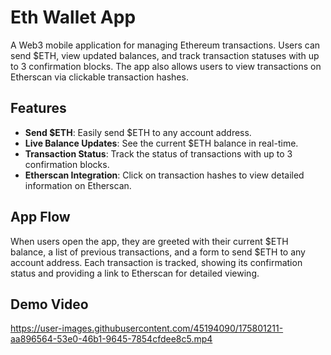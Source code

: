 # Eth Wallet App

A Web3 mobile application for managing Ethereum transactions. Users can send $ETH, view updated balances, and track transaction statuses with up to 3 confirmation blocks. The app also allows users to view transactions on Etherscan via clickable transaction hashes.

## Features
- **Send $ETH**: Easily send $ETH to any account address.
- **Live Balance Updates**: See the current $ETH balance in real-time.
- **Transaction Status**: Track the status of transactions with up to 3 confirmation blocks.
- **Etherscan Integration**: Click on transaction hashes to view detailed information on Etherscan.

## App Flow
When users open the app, they are greeted with their current $ETH balance, a list of previous transactions, and a form to send $ETH to any account address. Each transaction is tracked, showing its confirmation status and providing a link to Etherscan for detailed viewing.

## Demo Video

https://user-images.githubusercontent.com/45194090/175801211-aa896564-53e0-46b1-9645-7854cfdee8c5.mp4
